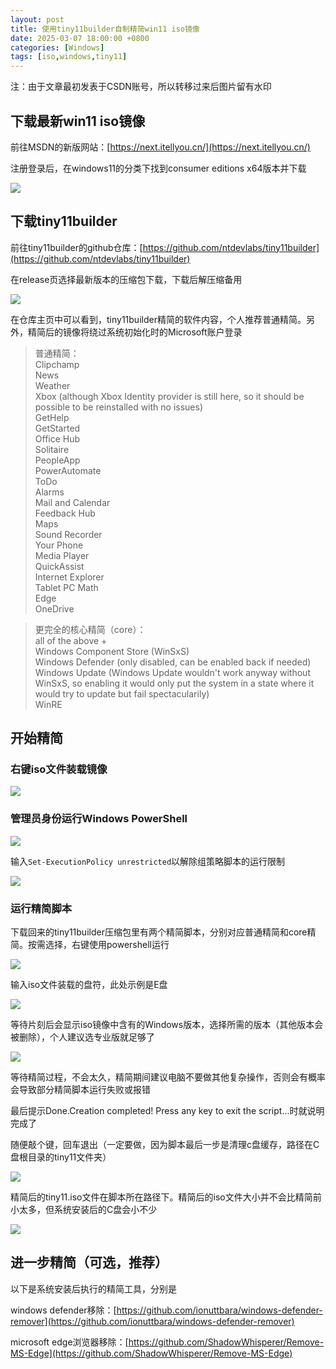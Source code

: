 ```yaml
---
layout: post
title: 使用tiny11builder自制精简win11 iso镜像
date: 2025-03-07 18:00:00 +0800
categories: [Windows]
tags: [iso,windows,tiny11]
---
```


注：由于文章最初发表于CSDN账号，所以转移过来后图片留有水印

## 下载最新win11 iso镜像

前往MSDN的新版网站：[https://next.itellyou.cn/](https://next.itellyou.cn/)

注册登录后，在windows11的分类下找到consumer editions x64版本并下载

![](https://pub-05bbf0f9a3e14287a8e9eafbc6a26a1f.r2.dev/20250308124430630.png)

## 下载tiny11builder

前往tiny11builder的github仓库：[https://github.com/ntdevlabs/tiny11builder](https://github.com/ntdevlabs/tiny11builder​)

在release页选择最新版本的压缩包下载，下载后解压缩备用

![](https://pub-05bbf0f9a3e14287a8e9eafbc6a26a1f.r2.dev/20250308124430632.png)

在仓库主页中可以看到，tiny11builder精简的软件内容，个人推荐普通精简。另外，精简后的镜像将绕过系统初始化时的Microsoft账户登录

>普通精简：  
Clipchamp  
News  
Weather  
Xbox (although Xbox Identity provider is still here, so it should be possible to be reinstalled with no issues)  
GetHelp  
GetStarted  
Office Hub  
Solitaire  
PeopleApp  
PowerAutomate  
ToDo  
Alarms  
Mail and Calendar  
Feedback Hub  
Maps  
Sound Recorder  
Your Phone  
Media Player  
QuickAssist  
Internet Explorer  
Tablet PC Math  
Edge  
OneDrive  

>更完全的核心精简（core）：  
all of the above +  
Windows Component Store (WinSxS)  
Windows Defender (only disabled, can be enabled back if needed)  
Windows Update (Windows Update wouldn't work anyway without WinSxS, so enabling it would only put the system in a state where it would try to update but fail spectacularily)  
WinRE  

## 开始精简

### 右键iso文件装载镜像

![](https://pub-05bbf0f9a3e14287a8e9eafbc6a26a1f.r2.dev/20250308124430633.png)

### 管理员身份运行Windows PowerShell

![](https://pub-05bbf0f9a3e14287a8e9eafbc6a26a1f.r2.dev/20250308124430634.png)

输入`Set-ExecutionPolicy unrestricted`以解除组策略脚本的运行限制

![](https://pub-05bbf0f9a3e14287a8e9eafbc6a26a1f.r2.dev/20250308124430635.png)

### 运行精简脚本

下载回来的tiny11builder压缩包里有两个精简脚本，分别对应普通精简和core精简。按需选择，右键使用powershell运行

![](https://pub-05bbf0f9a3e14287a8e9eafbc6a26a1f.r2.dev/20250308124430636.png)

输入iso文件装载的盘符，此处示例是E盘

![](https://pub-05bbf0f9a3e14287a8e9eafbc6a26a1f.r2.dev/20250308124430637.png)

等待片刻后会显示iso镜像中含有的Windows版本，选择所需的版本（其他版本会被删除），个人建议选专业版就足够了

![](https://pub-05bbf0f9a3e14287a8e9eafbc6a26a1f.r2.dev/20250308124430638.png)

等待精简过程，不会太久，精简期间建议电脑不要做其他复杂操作，否则会有概率会导致部分精简脚本运行失败或报错

最后提示Done.Creation completed! Press any key to exit the script...时就说明完成了

随便敲个键，回车退出（一定要做，因为脚本最后一步是清理c盘缓存，路径在C盘根目录的tiny11文件夹）

![](https://pub-05bbf0f9a3e14287a8e9eafbc6a26a1f.r2.dev/20250308124430639.png)

精简后的tiny11.iso文件在脚本所在路径下。精简后的iso文件大小并不会比精简前小太多，但系统安装后的C盘会小不少

![](https://pub-05bbf0f9a3e14287a8e9eafbc6a26a1f.r2.dev/20250308124430640.png)

## 进一步精简（可选，推荐）

以下是系统安装后执行的精简工具，分别是

windows defender移除：[https://github.com/ionuttbara/windows-defender-remover](https://github.com/ionuttbara/windows-defender-remover)

microsoft edge浏览器移除：[https://github.com/ShadowWhisperer/Remove-MS-Edge](https://github.com/ShadowWhisperer/Remove-MS-Edge)
